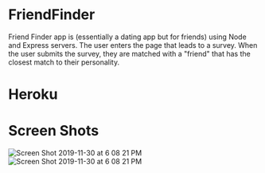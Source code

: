 # FriendFinder

Friend Finder app is (essentially a dating app but for friends) using Node and Express servers. The user enters the page that leads to a survey. When the user submits the survey, they are matched with a "friend" that has the closest match to their personality.

# Heroku 


# Screen Shots

![Screen Shot 2019-11-30 at 6 08 21 PM](https://user-images.githubusercontent.com/49074642/69907133-96432f00-139d-11ea-9c33-4fb792c3c394.png)
![Screen Shot 2019-11-30 at 6 08 21 PM](https://user-images.githubusercontent.com/49074642/69907134-980cf280-139d-11ea-8d7f-989a5ce2e4dc.png)

